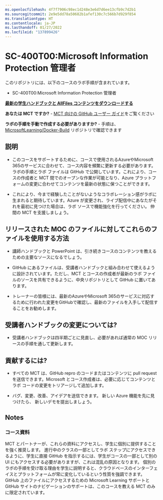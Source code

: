 ```yaml
---
ms.openlocfilehash: 4f7f7906c98ec1d248e3e6d7d6ee13cfb9c7d2b1
ms.sourcegitcommit: 2e9e5dd78a50682b1afef130c7c566b7d929f854
ms.translationtype: HT
ms.contentlocale: ja-JP
ms.lasthandoff: 01/27/2022
ms.locfileid: "137899426"
---
```

# <a name="sc-400t00-microsoft-information-protection-administrator"></a>SC-400T00:Microsoft Information Protection 管理者

このリポジトリには、以下のコースのラボ手順が含まれています。

- SC-400T00:Microsoft Information Protection 管理者
 

**[最新の学生ハンドブックと AllFiles コンテンツをダウンロードする](../../releases/latest)**

**あなたは MCT ですか?** - [MCT 向けの GitHub ユーザー ガイド](https://microsoftlearning.github.io/MCT-User-Guide/)をご覧ください

**ラボの手順を手動で作成する必要がありますか?** - 手順は、[MicrosoftLearning/Docker-Build](https://github.com/MicrosoftLearning/Docker-Build) リポジトリで確認できます

## <a name="what-are-we-doing"></a>説明

- このコースをサポートするために、コースで使用されるAzureやMicrosoft 365のサービスに合わせて、コース内容を頻繁に更新する必要があります。  ラボの手順とラボ ファイルは GitHub で公開しています。これにより、コースの作成者と MCT 間でのオープンな作業が可能となり、Azure プラットフォームの変更に合わせてコンテンツを最新の状態に保つことができます。

- これにより、今まで経験したことがないようなコラボレーション感がラボに生まれると期待しています。Azure が変更され、ライブ配信中にあなたがそれを最初に見つけた場合は、ラボ ソースで機能強化を行ってください。  仲間の MCT を支援しましょう。

## <a name="how-should-i-use-these-files-relative-to-the-released-moc-files"></a>リリースされた MOC のファイルに対してこれらのファイルを使用する方法

- 講師ハンドブックと PowerPoint は、引き続きコースのコンテンツを教えるための主要なソースになるでしょう。

- GitHub にあるファイルは、受講者ハンドブックと組み合わせて使えるように設計されています。ただし、MCT とコースの作成者が最新のラボ ファイルのソースを共有できるように、中央リポジトリとして GitHub に置いてあります。

- トレーナーの皆様には、最新のAzureやMicrosoft 365のサービスに対応するために行われた変更をGitHubで確認し、最新のファイルを入手して配信することをお勧めします。

## <a name="what-about-changes-to-the-student-handbook"></a>受講者ハンドブックの変更については?

- 受講者ハンドブックは四半期ごとに見直し、必要があれば通常の MOC リリースの手順を通して更新します。

## <a name="how-do-i-contribute"></a>貢献するには?

- すべての MCT は、GitHub repro のコードまたはコンテンツに pull request を送信できます。Microsoft とコース作成者は、必要に応じてコンテンツとラボ コードの変更をトリアージして追加します。

- バグ、変更、改善、アイデアを送信できます。  新しい Azure 機能を先に見つけたら、  新しいデモを提出しましょう。

## <a name="notes"></a>Notes

### <a name="classroom-materials"></a>コース資料

MCT とパートナーが、これらの資料にアクセスし、学生に個別に提供することを強く推奨します。  進行中のクラスの一部としてラボ ステップにアクセスできるように、学生に直接 GitHub を指示するには、学生がコースの一部として別の UI にもアクセスする必要がありますが、これは混乱の原因となります。 個別のラボの手順を受け取る理由を学生に説明すると、クラウドベースのインターフェイスとプラットフォームが常に変化しているという性質を強調できます。 GitHub 上のファイルにアクセスするための Microsoft Learning サポートと GitHub サイトのナビゲーションのサポートは、このコースを教える MCT のみに限定されています。
